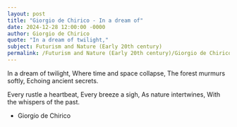 ```yaml
---
layout: post
title: "Giorgio de Chirico - In a dream of"
date: 2024-12-28 12:00:00 -0000
author: Giorgio de Chirico
quote: "In a dream of twilight,"
subject: Futurism and Nature (Early 20th century)
permalink: /Futurism and Nature (Early 20th century)/Giorgio de Chirico/Giorgio de Chirico - In a dream of
---
```


In a dream of twilight,
Where time and space collapse,
The forest murmurs softly,
Echoing ancient secrets.

Every rustle a heartbeat,
Every breeze a sigh,
As nature intertwines,
With the whispers of the past.


- Giorgio de Chirico
